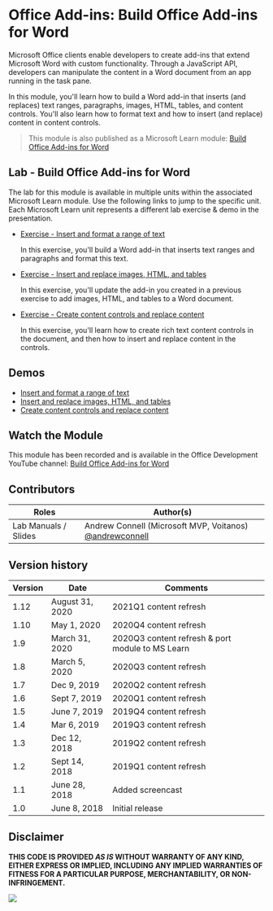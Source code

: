 # Office Add-ins: Build Office Add-ins for Word

Microsoft Office clients enable developers to create add-ins that extend Microsoft Word with custom functionality. Through a JavaScript API, developers can manipulate the content in a Word document from an app running in the task pane.

In this module, you'll learn how to build a Word add-in that inserts (and replaces) text ranges, paragraphs, images, HTML, tables, and content controls. You'll also learn how to format text and how to insert (and replace) content in content controls.

> This module is also published as a Microsoft Learn module: [Build Office Add-ins for Word](https://docs.microsoft.com/learn/modules/office-add-in-word)

## Lab - Build Office Add-ins for Word

The lab for this module is available in multiple units within the associated Microsoft Learn module. Use the following links to jump to the specific unit. Each Microsoft Learn unit represents a different lab exercise & demo in the presentation.

- [Exercise - Insert and format a range of text](https://docs.microsoft.com/learn/modules/office-add-in-word/3-exercise-text-formatting)

  In this exercise, you'll build a Word add-in that inserts text ranges and paragraphs and format this text.

- [Exercise - Insert and replace images, HTML, and tables](https://docs.microsoft.com/learn/modules/office-add-in-word/5-exercise-images-tables)

  In this exercise, you'll update the add-in you created in a previous exercise to add images, HTML, and tables to a Word document.

- [Exercise - Create content controls and replace content](https://docs.microsoft.com/learn/modules/office-add-in-word/7-exercise-content-controls)

  In this exercise, you'll learn how to create rich text content controls in the document, and then how to insert and replace content in the controls.

## Demos

- [Insert and format a range of text](./Demos/01%20Text%20and%20Formatting)
- [Insert and replace images, HTML, and tables](./Demos/02%20Images%20HTML%20and%20Tables)
- [Create content controls and replace content](./Demos/03%20Content%20Controls)

## Watch the Module

This module has been recorded and is available in the Office Development YouTube channel: [Build Office Add-ins for Word](https://youtu.be/p8kVfT7roic)

## Contributors

| Roles                | Author(s)                                                                             |
| -------------------- | ------------------------------------------------------------------------------------- |
| Lab Manuals / Slides | Andrew Connell (Microsoft MVP, Voitanos) [@andrewconnell](//github.com/andrewconnell) |

## Version history

| Version | Date            | Comments                                         |
| ------- | --------------- | ------------------------------------------------ |
| 1.12    | August 31, 2020 | 2021Q1 content refresh                           |
| 1.10    | May 1, 2020     | 2020Q4 content refresh                           |
| 1.9     | March 31, 2020  | 2020Q3 content refresh & port module to MS Learn |
| 1.8     | March 5, 2020   | 2020Q3 content refresh                           |
| 1.7     | Dec 9, 2019     | 2020Q2 content refresh                           |
| 1.6     | Sept 7, 2019    | 2020Q1 content refresh                           |
| 1.5     | June 7, 2019    | 2019Q4 content refresh                           |
| 1.4     | Mar 6, 2019     | 2019Q3 content refresh                           |
| 1.3     | Dec 12, 2018    | 2019Q2 content refresh                           |
| 1.2     | Sept 14, 2018   | 2019Q1 content refresh                           |
| 1.1     | June 28, 2018   | Added screencast                                 |
| 1.0     | June 8, 2018    | Initial release                                  |

## Disclaimer

**THIS CODE IS PROVIDED _AS IS_ WITHOUT WARRANTY OF ANY KIND, EITHER EXPRESS OR IMPLIED, INCLUDING ANY IMPLIED WARRANTIES OF FITNESS FOR A PARTICULAR PURPOSE, MERCHANTABILITY, OR NON-INFRINGEMENT.**

<img src="https://telemetry.sharepointpnp.com/TrainingContent/OfficeAddin/01-building-add-ins-for-microsoft-word" />
